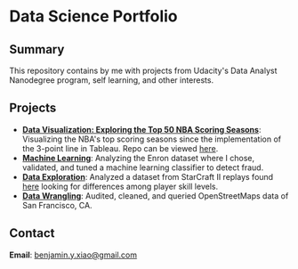 # Data Science Portfolio

## Summary
This repository contains by me with projects from Udacity's Data Analyst Nanodegree program, self learning, and other interests. 

## Projects
* **[Data Visualization: Exploring the Top 50 NBA Scoring Seasons](https://public.tableau.com/profile/ben.xiao#!/vizhome/top_50_nba_scorers_revised/Story1)**: Visualizing the NBA's top scoring seasons since the implementation of the 3-point line in Tableau. Repo can be viewed [here](https://github.com/SpecCRA/data_science_portfolio/tree/master/data_vis_tableau_project-master).
* **[Machine Learning](https://github.com/SpecCRA/data_science_portfolio/tree/master/enron_dataset_ml_project-master)**: Analyzing the Enron dataset where I chose, validated, and tuned a machine learning classifier to detect fraud.
* **[Data Exploration](https://github.com/SpecCRA/dand_project04_r_exploration/blob/master/projecttemplate.rmd)**: Analyzed a dataset from StarCraft II replays found [here](https://www.kaggle.com/sfu-summit/starcraft-ii-replay-analysis) looking for differences among player skill levels.
* **[Data Wrangling](https://github.com/SpecCRA/data_science_portfolio/tree/master/dand_project03_data_cleaning-master)**: Audited, cleaned, and queried OpenStreetMaps data of San Francisco, CA. 

## Contact
**Email**: benjamin.y.xiao@gmail.com